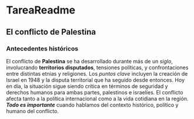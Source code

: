 # TareaReadme
## El conflicto de Palestina
### Antecedentes históricos
El conflicto de **Palestina** se ha desarrollado durante más de un *siglo*,
 involucrando **territorios disputados**, tensiones políticas,
y confrontaciones entre distintas etnias y religiones.
Los *puntos clave* incluyen la creación de Israel en 1948 y la disputa territorial que ha seguido desde entonces.
Hoy en día, la situación sigue siendo crítica en términos de seguridad y derechos humanos para ambas partes, palestinos e israelíes. El conflicto afecta tanto a la política internacional como a la vida cotidiana en la región.
***Todo es importante*** cuando hablamos del contexto histórico, político y humano del conflicto.

